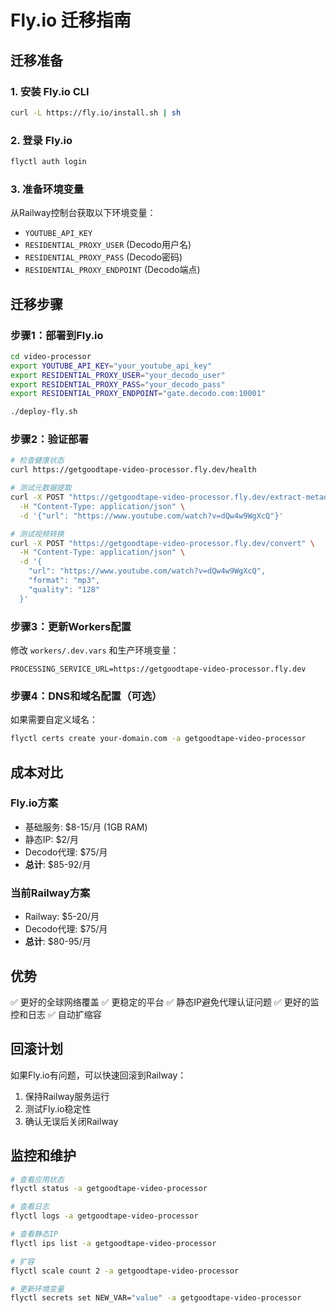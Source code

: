 # Fly.io 迁移指南

## 迁移准备

### 1. 安装 Fly.io CLI

```bash
curl -L https://fly.io/install.sh | sh
```

### 2. 登录 Fly.io

```bash
flyctl auth login
```

### 3. 准备环境变量

从Railway控制台获取以下环境变量：

- `YOUTUBE_API_KEY`
- `RESIDENTIAL_PROXY_USER` (Decodo用户名)
- `RESIDENTIAL_PROXY_PASS` (Decodo密码)
- `RESIDENTIAL_PROXY_ENDPOINT` (Decodo端点)

## 迁移步骤

### 步骤1：部署到Fly.io

```bash
cd video-processor
export YOUTUBE_API_KEY="your_youtube_api_key"
export RESIDENTIAL_PROXY_USER="your_decodo_user"
export RESIDENTIAL_PROXY_PASS="your_decodo_pass"
export RESIDENTIAL_PROXY_ENDPOINT="gate.decodo.com:10001"

./deploy-fly.sh
```

### 步骤2：验证部署

```bash
# 检查健康状态
curl https://getgoodtape-video-processor.fly.dev/health

# 测试元数据提取
curl -X POST "https://getgoodtape-video-processor.fly.dev/extract-metadata" \
  -H "Content-Type: application/json" \
  -d '{"url": "https://www.youtube.com/watch?v=dQw4w9WgXcQ"}'

# 测试视频转换
curl -X POST "https://getgoodtape-video-processor.fly.dev/convert" \
  -H "Content-Type: application/json" \
  -d '{
    "url": "https://www.youtube.com/watch?v=dQw4w9WgXcQ",
    "format": "mp3",
    "quality": "128"
  }'
```

### 步骤3：更新Workers配置

修改 `workers/.dev.vars` 和生产环境变量：

```
PROCESSING_SERVICE_URL=https://getgoodtape-video-processor.fly.dev
```

### 步骤4：DNS和域名配置（可选）

如果需要自定义域名：

```bash
flyctl certs create your-domain.com -a getgoodtape-video-processor
```

## 成本对比

### Fly.io方案

- 基础服务: $8-15/月 (1GB RAM)
- 静态IP: $2/月
- Decodo代理: $75/月
- **总计**: $85-92/月

### 当前Railway方案

- Railway: $5-20/月
- Decodo代理: $75/月
- **总计**: $80-95/月

## 优势

✅ 更好的全球网络覆盖
✅ 更稳定的平台
✅ 静态IP避免代理认证问题
✅ 更好的监控和日志
✅ 自动扩缩容

## 回滚计划

如果Fly.io有问题，可以快速回滚到Railway：

1. 保持Railway服务运行
2. 测试Fly.io稳定性
3. 确认无误后关闭Railway

## 监控和维护

```bash
# 查看应用状态
flyctl status -a getgoodtape-video-processor

# 查看日志
flyctl logs -a getgoodtape-video-processor

# 查看静态IP
flyctl ips list -a getgoodtape-video-processor

# 扩容
flyctl scale count 2 -a getgoodtape-video-processor

# 更新环境变量
flyctl secrets set NEW_VAR="value" -a getgoodtape-video-processor
```

